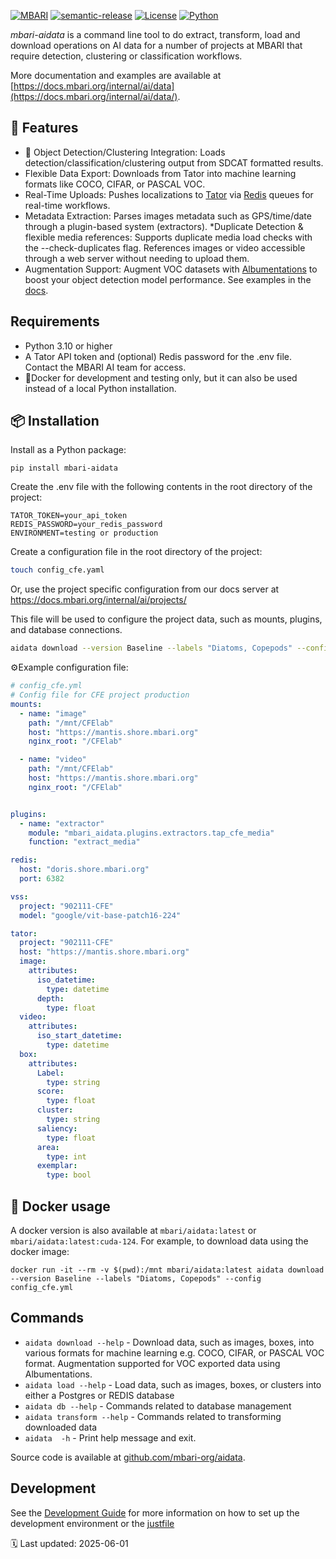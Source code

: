 [![MBARI](https://www.mbari.org/wp-content/uploads/2014/11/logo-mbari-3b.png)](http://www.mbari.org)
[![semantic-release](https://img.shields.io/badge/%20%20%F0%9F%93%A6%F0%9F%9A%80-semantic--release-e10079.svg)](https://github.com/semantic-release/semantic-release)
[![License](https://img.shields.io/badge/License-Apache_2.0-blue.svg)](https://opensource.org/licenses/Apache-2.0)
[![Python](https://img.shields.io/badge/language-Python-blue.svg)](https://www.python.org/downloads/)

*mbari-aidata* is a command line tool to do extract, transform, load and download operations
on AI data for a number of projects at MBARI that require detection, clustering or classification
workflows.

More documentation and examples are available at [https://docs.mbari.org/internal/ai/data](https://docs.mbari.org/internal/ai/data/).
 
## 🚀 Features
* 🧠 Object Detection/Clustering Integration: Loads detection/classification/clustering output from SDCAT formatted results.
* Flexible Data Export: Downloads from Tator into machine learning formats like COCO, CIFAR, or PASCAL VOC.
* Real-Time Uploads: Pushes localizations to [Tator](https://www.tator.io/) via [Redis](https://redis.io/glossary/redis-queue/) queues for real-time workflows.
* Metadata Extraction: Parses images metadata such as GPS/time/date through a plugin-based system (extractors).
*️Duplicate Detection & flexible media references: Supports duplicate media load checks with the --check-duplicates flag. References images or video accessible through a web server without needing to upload them.
* Augmentation Support: Augment VOC datasets with [Albumentations](https://albumentations.ai/) to boost your object detection model performance. See examples in the [docs](https://docs.mbari.org/internal/ai/data/commands/transform/?h=aug#transform-voc-to-yolo-with-augmentations).

## Requirements
- Python 3.10 or higher
- A Tator API token and (optional) Redis password for the .env file. Contact the MBARI AI team for access.
- 🐳Docker for development and testing only, but it can also be used instead of a local Python installation.

## 📦 Installation 
Install as a Python package:

```shell
pip install mbari-aidata
```
 
Create the .env file with the following contents in the root directory of the project:

```text
TATOR_TOKEN=your_api_token
REDIS_PASSWORD=your_redis_password
ENVIRONMENT=testing or production
```

Create a configuration file in the root directory of the project:
```bash
touch config_cfe.yaml
```
Or, use the project specific configuration from our docs server at
https://docs.mbari.org/internal/ai/projects/


This file will be used to configure the project data, such as mounts, plugins, and database connections.
```bash
aidata download --version Baseline --labels "Diatoms, Copepods" --config https://docs.mbari.org/internal/ai/projects/uav-901902/config_uav.yml
```

⚙️Example configuration file:
```yaml
# config_cfe.yml
# Config file for CFE project production
mounts:
  - name: "image"
    path: "/mnt/CFElab"
    host: "https://mantis.shore.mbari.org"
    nginx_root: "/CFElab"

  - name: "video"
    path: "/mnt/CFElab"
    host: "https://mantis.shore.mbari.org"
    nginx_root: "/CFElab"


plugins:
  - name: "extractor"
    module: "mbari_aidata.plugins.extractors.tap_cfe_media"
    function: "extract_media"

redis:
  host: "doris.shore.mbari.org"
  port: 6382

vss:
  project: "902111-CFE"
  model: "google/vit-base-patch16-224"

tator:
  project: "902111-CFE"
  host: "https://mantis.shore.mbari.org"
  image:
    attributes:
      iso_datetime:
        type: datetime
      depth:
        type: float
  video:
    attributes:
      iso_start_datetime:
        type: datetime
  box:
    attributes:
      Label:
        type: string
      score:
        type: float
      cluster:
        type: string
      saliency:
        type: float
      area:
        type: int
      exemplar:
        type: bool
```

## 🐳 Docker usage
A docker version is also available at `mbari/aidata:latest` or `mbari/aidata:latest:cuda-124`.
For example, to download data using the docker image:

```shell
docker run -it --rm -v $(pwd):/mnt mbari/aidata:latest aidata download --version Baseline --labels "Diatoms, Copepods" --config config_cfe.yml
```

## Commands

* `aidata download --help` -  Download data, such as images, boxes, into various formats for machine learning e.g. COCO, CIFAR, or PASCAL VOC format. Augmentation supported for VOC exported data using Albumentations.
* `aidata load --help` -  Load data, such as images, boxes, or clusters into either a Postgres or REDIS database
* `aidata db --help` -  Commands related to database management
* `aidata transform --help` - Commands related to transforming downloaded data
* `aidata  -h` - Print help message and exit.
 
Source code is available at [github.com/mbari-org/aidata](https://github.com/mbari-org/aidata/). 

## Development
See the [Development Guide](https://github.com/mbari-org/aidata/blob/main/DEVELOPMENT.md) for more information on how to set up the development environment or the [justfile](justfile)  
 
🗓️ Last updated: 2025-06-01